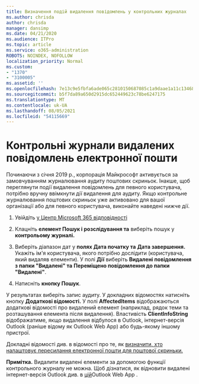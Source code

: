 ```yaml
---
title: Визначення подій видалення повідомлень у контрольних журналах
ms.author: chrisda
author: chrisda
manager: dansimp
ms.date: 04/21/2020
ms.audience: ITPro
ms.topic: article
ms.service: o365-administration
ROBOTS: NOINDEX, NOFOLLOW
localization_priority: Normal
ms.custom:
- "1370"
- "3100005"
ms.assetid: ''
ms.openlocfilehash: 7e13c9e5fbfa6ade065c2810150687085c1a9daae1a11c134688ec9a83ad37d9
ms.sourcegitcommit: b5f7da89a650d2915dc652449623c78be6247175
ms.translationtype: MT
ms.contentlocale: uk-UA
ms.lasthandoff: 08/05/2021
ms.locfileid: "54115669"
---
```

# <a name="audit-logs-for-deleted-email-messages"></a>Контрольні журнали видалених повідомлень електронної пошти

Починаючи з січня 2019 р., корпорація Майкрософт активується за замовчуванням журналювання аудиту поштових скриньок. Інакше, щоб переглянути події видалення повідомлень для певного користувача, потрібно вручну ввімкнути дії видалення для аудиту. Якщо контрольне журналювання поштових скриньок уже активовано для вашої організації або для певного користувача, виконайте наведені нижче дії.

1. Увійдіть [у Центр Microsoft 365 відповідності](https://protection.office.com/)

2. Клацніть **елемент Пошук і розслідування та** виберіть пошук у **контрольому журналі.**

3. Виберіть діапазон дат у **полях Дата початку та** **Дата завершення.** Укажіть ім'я користувача, якого потрібно дослідити (користувача, який видаляв елементи). У полі **Дії** виберіть **Видалені повідомлення з папки "Видалені" та** **Переміщено повідомлення до папки "Видалені"**.

4. Натисніть **кнопку Пошук**.

У результатах виберіть запис аудиту. У докладних відомостях натисніть кнопку **Додаткові відомості.** У полі **AffectedItems** відображаються додаткові відомості про видалений елемент (наприклад, рядок теми та розташування елемента після видалення). Властивість **ClientInfoString** відображатиме, якщо видалення відбулося в Outlook, інтернет-версія Outlook (раніше відому як Outlook Web App) або будь-якому іншому пристрої.

Докладні відомості див. в відомості про те, як [визначити, хто налаштовує пересилання електронної пошти для поштової скриньки.](/microsoft-365/compliance/auditing-troubleshooting-scenarios#determine-if-a-user-deleted-email-items)

**Примітка.** Видалити видалені елементи за допомогою функції контрольного журналу не можна. Щоб дізнатися, як відновити видалені інтернет-версія Outlook див. в [цій](https://support.office.com/article/C3D8FC15-EEEF-4F1C-81DF-E27964B7EDD4)Outlook Web App .
